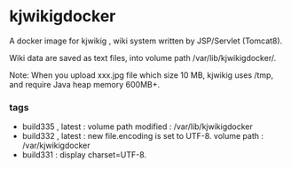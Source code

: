 # kjwikigdocker
A docker image for kjwikig , wiki system written by JSP/Servlet (Tomcat8).

Wiki data are saved as text files, into volume path /var/lib/kjwikigdocker/.

Note: When you upload xxx.jpg file which size 10 MB, kjwikig uses /tmp, 
and require Java heap memory 600MB+.

### tags

* build335 , latest : volume path modified : /var/lib/kjwikigdocker
* build332 , latest : new file.encoding is set to UTF-8. volume path : /var/kjwikigdocker
* build331 : display charset=UTF-8.

